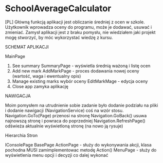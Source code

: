 # SchoolAverageCalculator
[PL]
Główną funkcją aplikacji jest obliczanie średniej z ocen w szkole. Użytkownik wprowadza oceny do programu, może je dodawać, usuwać i zmieniać.
Zamysł aplikacji jest z braku pomysłu, nie wiedziałem jaki projekt mogę stworzyć, by móc wykorzystać wiedzę z kursu.

SCHEMAT APLIKACJI

MainPage
1. See summary
  SummaryPage - wyświetla średnią ważoną i listę ocen
2. Add new mark
  AddMarkPage - proces dodawania nowej oceny (wartość, waga i ewentualny opis)
3. Manage existing marks
  wybór oceny
    EditMarkMage - edycja oceny
4. Close app
  zamyka aplikację

NAWIGACJA

Moim pomysłem na utrudnienie sobie zadanie było dodanie podziału na pliki i dodanie nawigacji (NavigationService) coś na wzór stosu.
Navigation.GoTo(Page) przenosi na stronę
Navigation.GoBack() usuwa najnowszą stronę i powraca do poprzedniej
Navigation.RefreshPage() odświeża aktualnie wyświetloną stronę (na nowo ją rysuje)

Hierarchia Stron

IConsolePage
  BasePage
    ActionPage - służy do wykonywania akcji, klasa pochodna MUSI zamimplementowac metodę Action()
    MenuPage - służy do wyświetlenia menu opcji i decyzji co dalej wykonać
